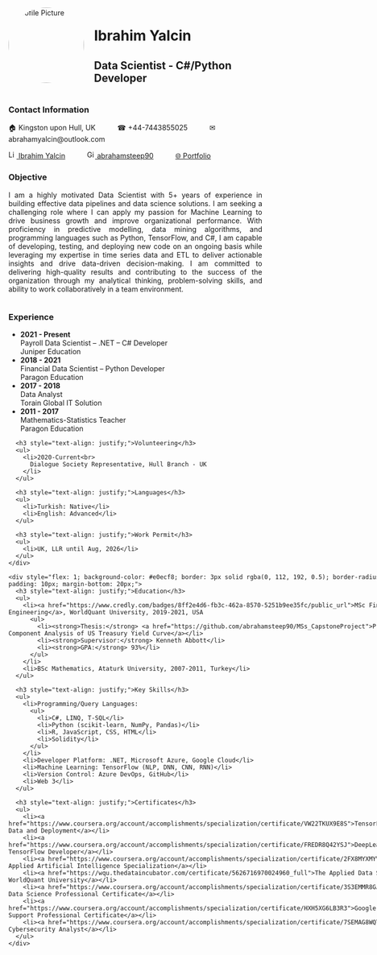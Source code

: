 <div>
  <div style="display: flex;">
    <div style="flex: 1;">
      <img src="https://drive.google.com/uc?export=view&id=1Fh2fF6RC0UD4CTyx18nMnBOolL1Q3EOe" alt="Profile Picture" style="width: 150px; height: 150px; border-radius: 50%; margin-right: 20px;">
    </div>
    <div style="flex: 2;">
      <h1 style="text-align: left;">Ibrahim Yalcin</h1>
      <h2 style="text-align: left;">Data Scientist - C#/Python Developer</h2>
    </div>
  </div>
  
  <h3 style="text-align: justify;">Contact Information</h3>
  <p>&#127968; Kingston upon Hull, UK &nbsp;&nbsp;&nbsp;&nbsp;&nbsp;&nbsp;&nbsp;&nbsp;&nbsp; &#9742; +44-7443855025 &nbsp;&nbsp;&nbsp;&nbsp;&nbsp;&nbsp;&nbsp;&nbsp;&nbsp; &#9993; abrahamyalcin@outlook.com</p>
  <p style="text-align: justify;"><a href="https://www.linkedin.com/in/abraham-yalcin/"><img src="https://cdn-icons-png.flaticon.com/512/174/174857.png" alt="LinkedIn" style="width: 16px; height: 16px;"> Ibrahim Yalcin</a> &nbsp;&nbsp;&nbsp;&nbsp;&nbsp;&nbsp;&nbsp;&nbsp;&nbsp; <a href="https://github.com/abrahamsteep90"><img src="https://cdn-icons-png.flaticon.com/512/25/25231.png" alt="GitHub" style="width: 16px; height: 16px;"> abrahamsteep90</a>  &nbsp;&nbsp;&nbsp;&nbsp;&nbsp;&nbsp;&nbsp;&nbsp;&nbsp; <a href="https://abrahamsteep90.github.io/My-Portfolio/">&#127760; Portfolio</a></p>
  
  <h3 style="text-align: justify;">Objective</h3>
  <p style="text-align: justify;">I am a highly motivated Data Scientist with 5+ years of experience in building effective data pipelines and data science solutions. I am seeking a challenging role where I can apply my passion for Machine Learning to drive business growth and improve organizational performance. With proficiency in predictive modelling, data mining algorithms, and programming languages such as Python, TensorFlow, and C#, I am capable of developing, testing, and deploying new code on an ongoing basis while leveraging my expertise in time series data and ETL to deliver actionable insights and drive data-driven decision-making. I am committed to delivering high-quality results and contributing to the success of the organization through my analytical thinking, problem-solving skills, and ability to work collaboratively in a team environment.</p>

  <div style="display: flex; flex-wrap: wrap;">
    <div style="flex: 1;">
      <h3 style="text-align: justify;">Experience</h3>
      <ul>
        <li>
          <strong>2021 - Present</strong><br>
          Payroll Data Scientist – .NET – C# Developer<br>
          Juniper Education
        </li>
        <li>
          <strong>2018 - 2021</strong><br>
          Financial Data Scientist – Python Developer<br>
          Paragon Education
        </li>
        <li>
          <strong>2017 - 2018</strong><br>
          Data Analyst<br>
          Torain Global IT Solution
        </li>
        <li>
          <strong>2011 - 2017</strong><br>
          Mathematics-Statistics Teacher<br>
          Paragon Education
        </li>
      </ul>

      <h3 style="text-align: justify;">Volunteering</h3>
      <ul>
        <li>2020-Current<br>
          Dialogue Society Representative, Hull Branch - UK
        </li>
      </ul>

      <h3 style="text-align: justify;">Languages</h3>
      <ul>
        <li>Turkish: Native</li>
        <li>English: Advanced</li>
      </ul>

      <h3 style="text-align: justify;">Work Permit</h3>
      <ul>
        <li>UK, LLR until Aug, 2026</li>
      </ul>
    </div>
    
    <div style="flex: 1; background-color: #e0ecf8; border: 3px solid rgba(0, 112, 192, 0.5); border-radius: 30px; padding: 10px; margin-bottom: 20px;">
      <h3 style="text-align: justify;">Education</h3>
      <ul>
        <li><a href="https://www.credly.com/badges/8ff2e4d6-fb3c-462a-8570-5251b9ee35fc/public_url">MSc Financial Engineering</a>, WorldQuant University, 2019-2021, USA
          <ul>
            <li><strong>Thesis:</strong> <a href="https://github.com/abrahamsteep90/MSs_CapstoneProject">Principal Component Analysis of US Treasury Yield Curve</a></li>
            <li><strong>Supervisor:</strong> Kenneth Abbott</li>
            <li><strong>GPA:</strong> 93%</li>
          </ul>
        </li>
        <li>BSc Mathematics, Ataturk University, 2007-2011, Turkey</li>
      </ul>

      <h3 style="text-align: justify;">Key Skills</h3>
      <ul>
        <li>Programming/Query Languages:
          <ul>
            <li>C#, LINQ, T-SQL</li>
            <li>Python (scikit-learn, NumPy, Pandas)</li>
            <li>R, JavaScript, CSS, HTML</li>
            <li>Solidity</li>
          </ul>
        </li>
        <li>Developer Platform: .NET, Microsoft Azure, Google Cloud</li>
        <li>Machine Learning: TensorFlow (NLP, DNN, CNN, RNN)</li>
        <li>Version Control: Azure DevOps, GitHub</li>
        <li>Web 3</li>
      </ul>

      <h3 style="text-align: justify;">Certificates</h3>
      <ul>
        <li><a href="https://www.coursera.org/account/accomplishments/specialization/certificate/VW22TKUX9E8S">TensorFlow: Data and Deployment</a></li>
        <li><a href="https://www.coursera.org/account/accomplishments/specialization/certificate/FREDR8Q42YSJ">DeepLearning.AI TensorFlow Developer</a></li>
        <li><a href="https://www.coursera.org/account/accomplishments/specialization/certificate/2FX8MYXMYV33">IBM Applied Artificial Intelligence Specialization</a></li>
        <li><a href="https://wqu.thedataincubator.com/certificate/5626716970024960_full">The Applied Data Science, WorldQuant University</a></li>
        <li><a href="https://www.coursera.org/account/accomplishments/specialization/certificate/3S3EMMR8GJ45">IBM Data Science Professional Certificate</a></li>
        <li><a href="https://www.coursera.org/account/accomplishments/specialization/certificate/HXH5XG6LB3R3">Google IT Support Professional Certificate</a></li>
        <li><a href="https://www.coursera.org/account/accomplishments/specialization/certificate/7SEMAG8WQTW8">IBM Cybersecurity Analyst</a></li>
      </ul>
    </div>
  </div>
</div>
